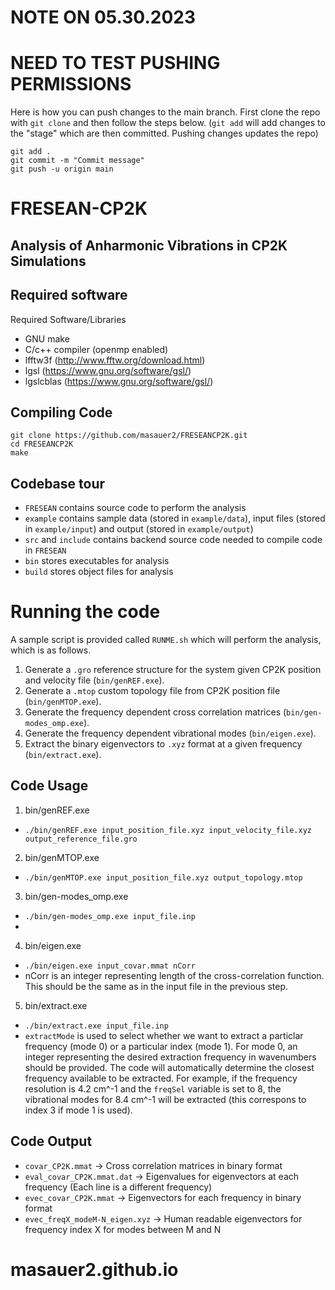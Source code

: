 
# NOTE ON 05.30.2023
# NEED TO TEST PUSHING PERMISSIONS
Here is how you can push changes to the main branch. 
First clone the repo with `git clone` and then follow the steps below.
(`git add` will add changes to the "stage" which are then committed. Pushing changes updates the repo)
```
git add .
git commit -m "Commit message"
git push -u origin main
```

# FRESEAN-CP2K
## Analysis of Anharmonic Vibrations in CP2K Simulations
## Required software

Required Software/Libraries
 - GNU make
 - C/c++ compiler (openmp enabled)
 - lfftw3f (http://www.fftw.org/download.html)
 - lgsl (https://www.gnu.org/software/gsl/)
 - lgslcblas (https://www.gnu.org/software/gsl/)

## Compiling Code
```
git clone https://github.com/masauer2/FRESEANCP2K.git
cd FRESEANCP2K
make
```

## Codebase tour
 - `FRESEAN` contains source code to perform the analysis
 - `example` contains sample data (stored in `example/data`), input files (stored in `example/input`) and output (stored in `example/output`)
 - `src` and `include` contains backend source code needed to compile code in `FRESEAN`
 - `bin` stores executables for analysis
 - `build` stores object files for analysis

# Running the code
A sample script is provided called `RUNME.sh` which will perform the analysis, which is as follows.
1. Generate a `.gro` reference structure for the system given CP2K position and velocity file (`bin/genREF.exe`).
2. Generate a `.mtop` custom topology file from CP2K position file (`bin/genMTOP.exe`).
3. Generate the frequency dependent cross correlation matrices (`bin/gen-modes_omp.exe`).
4. Generate the frequency dependent vibrational modes (`bin/eigen.exe`).
5. Extract the binary eigenvectors to `.xyz` format at a given frequency (`bin/extract.exe`).

## Code Usage
1. bin/genREF.exe <br>
- `./bin/genREF.exe input_position_file.xyz input_velocity_file.xyz output_reference_file.gro`
2.  bin/genMTOP.exe <br>
- `./bin/genMTOP.exe input_position_file.xyz output_topology.mtop`
3.  bin/gen-modes_omp.exe <br>
- `./bin/gen-modes_omp.exe input_file.inp`
- 
4.  bin/eigen.exe <br>
- `./bin/eigen.exe input_covar.mmat nCorr`
- nCorr is an integer representing length of the cross-correlation function. This should be the same as in the input file in the previous step.
5.  bin/extract.exe <br>
- `./bin/extract.exe input_file.inp`
- `extractMode` is used to select whether we want to extract a particlar frequency (mode 0) or a particular index (mode 1). For mode 0, an integer representing the desired extraction frequency in wavenumbers should be provided. The code will automatically determine the closest frequency available to be extracted. For example, if the frequency resolution is 4.2 cm^-1 and the `freqSel` variable is set to 8, the vibrational modes for 8.4 cm^-1 will be extracted (this correspons to index 3 if mode 1 is used). 

## Code Output

- `covar_CP2K.mmat` -> Cross correlation matrices in binary format
- `eval_covar_CP2K.mmat.dat` -> Eigenvalues for eigenvectors at each frequency (Each line is a different frequency)
- `evec_covar_CP2K.mmat` -> Eigenvectors for each frequency in binary format
- `evec_freqX_modeM-N_eigen.xyz` -> Human readable eigenvectors for frequency index X for modes between M and N
# masauer2.github.io
